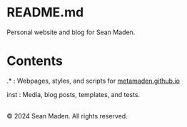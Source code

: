 # README.md

Personal website and blog for Sean Maden.

# Contents

.* : Webpages, styles, and scripts for [metamaden.github.io](https://metamaden.github.io)

inst : Media, blog posts, templates, and tests.

<p><br>&copy; 2024 Sean Maden. All rights reserved.</p>